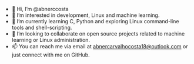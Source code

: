 - 👋 Hi, I’m @abnerccosta
- 👀 I’m interested in development, Linux and machine learning.
- 🌱 I’m currently learning C, Python and exploring Linux command-line tools and shell-scripting.
- 💞️ I’m looking to collaborate on open source projects related to machine learning or Linux administration.
- 📫 You can reach me via email at abnercarvalhocosta18@outlook.com or just connect with me on GitHub.

<!---
abnerccosta/abnerccosta is a ✨ special ✨ repository because its `README.md` (this file) appears on your GitHub profile.
You can click the Preview link to take a look at your changes.
--->
